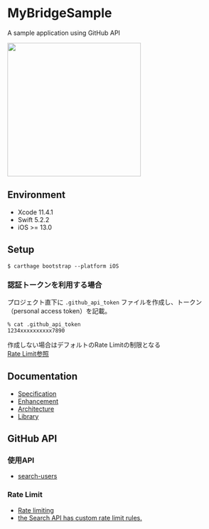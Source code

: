 # MyBridgeSample

A sample application using GitHub API

<img src="Documentation/Images/sample.gif" width=300 />

## Environment

* Xcode 11.4.1
* Swift 5.2.2
* iOS >= 13.0

## Setup

`$ carthage bootstrap --platform iOS`

### 認証トークンを利用する場合

プロジェクト直下に `.github_api_token` ファイルを作成し、トークン（personal access token）を記載。

```
% cat .github_api_token
1234xxxxxxxxxx7890
```

作成しない場合はデフォルトのRate Limitの制限となる  
[Rate Limit参照](#rate-limit)

## Documentation

* [Specification](Documentation/Specification.md)
* [Enhancement](Documentation/Enhancement.md)
* [Architecture](Documentation/Architecture.md)
* [Library](Documentation/Library.md)

## GitHub API

### 使用API

* [search-users](https://developer.github.com/v3/search/#search-users)

### Rate Limit

* [Rate limiting](https://developer.github.com/v3/#rate-limiting)
* [the Search API has custom rate limit rules.](https://developer.github.com/v3/search/#rate-limit)
